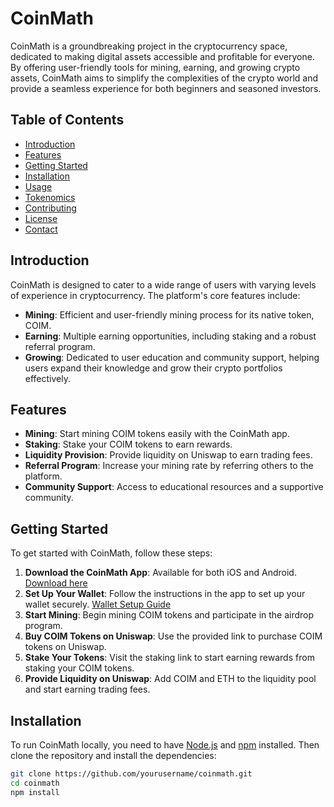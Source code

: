 # CoinMath

CoinMath is a groundbreaking project in the cryptocurrency space, dedicated to making digital assets accessible and profitable for everyone. By offering user-friendly tools for mining, earning, and growing crypto assets, CoinMath aims to simplify the complexities of the crypto world and provide a seamless experience for both beginners and seasoned investors.

## Table of Contents

- [Introduction](#introduction)
- [Features](#features)
- [Getting Started](#getting-started)
- [Installation](#installation)
- [Usage](#usage)
- [Tokenomics](#tokenomics)
- [Contributing](#contributing)
- [License](#license)
- [Contact](#contact)

## Introduction

CoinMath is designed to cater to a wide range of users with varying levels of experience in cryptocurrency. The platform's core features include:

- **Mining**: Efficient and user-friendly mining process for its native token, COIM.
- **Earning**: Multiple earning opportunities, including staking and a robust referral program.
- **Growing**: Dedicated to user education and community support, helping users expand their knowledge and grow their crypto portfolios effectively.

## Features

- **Mining**: Start mining COIM tokens easily with the CoinMath app.
- **Staking**: Stake your COIM tokens to earn rewards.
- **Liquidity Provision**: Provide liquidity on Uniswap to earn trading fees.
- **Referral Program**: Increase your mining rate by referring others to the platform.
- **Community Support**: Access to educational resources and a supportive community.

## Getting Started

To get started with CoinMath, follow these steps:

1. **Download the CoinMath App**: Available for both iOS and Android. [Download here](https://bit.ly/coinmathapp)
2. **Set Up Your Wallet**: Follow the instructions in the app to set up your wallet securely. [Wallet Setup Guide](https://docs.base.org/docs/using-base/)
3. **Start Mining**: Begin mining COIM tokens and participate in the airdrop program.
4. **Buy COIM Tokens on Uniswap**: Use the provided link to purchase COIM tokens on Uniswap.
5. **Stake Your Tokens**: Visit the staking link to start earning rewards from staking your COIM tokens.
6. **Provide Liquidity on Uniswap**: Add COIM and ETH to the liquidity pool and start earning trading fees.

## Installation

To run CoinMath locally, you need to have [Node.js](https://nodejs.org/) and [npm](https://www.npmjs.com/) installed. Then clone the repository and install the dependencies:

```bash
git clone https://github.com/yourusername/coinmath.git
cd coinmath
npm install

